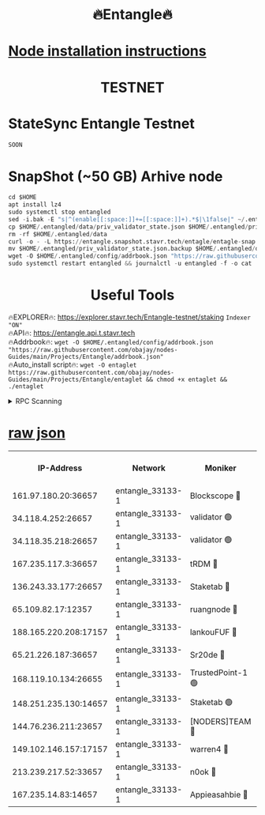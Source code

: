 <h1 align="center"> 🔥Entangle🔥</h1>

[Node installation instructions](https://github.com/obajay/nodes-Guides/tree/main/Projects/Entangle)
=

<h1 align="center"> TESTNET</h1>

# StateSync Entangle Testnet
```python
SOON
```
# SnapShot (~50 GB) Arhive node
```python
cd $HOME
apt install lz4
sudo systemctl stop entangled
sed -i.bak -E "s|^(enable[[:space:]]+=[[:space:]]+).*$|\1false|" ~/.entangled/config/config.toml
cp $HOME/.entangled/data/priv_validator_state.json $HOME/.entangled/priv_validator_state.json.backup
rm -rf $HOME/.entangled/data
curl -o - -L https://entangle.snapshot.stavr.tech/entagle/entagle-snap.tar.lz4 | lz4 -c -d - | tar -x -C $HOME/.entangled --strip-components 2
mv $HOME/.entangled/priv_validator_state.json.backup $HOME/.entangled/data/priv_validator_state.json
wget -O $HOME/.entangled/config/addrbook.json "https://raw.githubusercontent.com/obajay/nodes-Guides/main/Projects/Entangle/addrbook.json"
sudo systemctl restart entangled && journalctl -u entangled -f -o cat
```
 <h1 align="center"> Useful Tools</h1>
 
🔥EXPLORER🔥: https://explorer.stavr.tech/Entangle-testnet/staking        `Indexer "ON"` \
🔥API🔥:      https://entangle.api.t.stavr.tech \
🔥Addrbook🔥: ```wget -O $HOME/.entangled/config/addrbook.json "https://raw.githubusercontent.com/obajay/nodes-Guides/main/Projects/Entangle/addrbook.json"``` \
🔥Auto_install script🔥:  `wget -O entaglet https://raw.githubusercontent.com/obajay/nodes-Guides/main/Projects/Entangle/entaglet && chmod +x entaglet && ./entaglet`


<details>
<summary>RPC Scanning</summary>

<h2 align="center"> We scan nodes in real time every 4 hours. And we provide the final result of RPC endpoints.
We cannot influence the operation of these nodes in any way. </h2>


```python
If Voting Power is higher than 0 --> then the Node is a validator of the network and may be subject to attack and be a potential threat to the chain.
```
```python
We marked such validators with a red symbol
```

</details>

[raw json](https://rpc-check.entangt.stavr.tech/entangt/rpc-entangt-result.json)
=


<table><tr><th>IP-Address</th><th>Network</th><th>Moniker</th><th>Latest Block Height</th><th>Earliest Block Height</th><th>Catching Up</th><th>Tx Index</th><th>Voting Power</th><th>Scan Time</th></tr><tr><td>161.97.180.20:36657</td><td>entangle_33133-1</td><td>Blockscope 🔴</td><td>2471129</td><td>1</td><td>False</td><td>off</td><td>308878253135374</td><td>2024-03-04T02:58:19.986125203UTC</td></tr><tr><td>34.118.4.252:26657</td><td>entangle_33133-1</td><td>validator 🟢</td><td>2471129</td><td>1</td><td>False</td><td>on</td><td>0</td><td>2024-03-04T02:58:22.671348433UTC</td></tr><tr><td>34.118.35.218:26657</td><td>entangle_33133-1</td><td>validator 🟢</td><td>2471133</td><td>1</td><td>False</td><td>on</td><td>0</td><td>2024-03-04T02:58:46.855080733UTC</td></tr><tr><td>167.235.117.3:36657</td><td>entangle_33133-1</td><td>tRDM 🔴</td><td>2471133</td><td>1</td><td>False</td><td>on</td><td>213343197671672</td><td>2024-03-04T02:58:47.160910373UTC</td></tr><tr><td>136.243.33.177:26657</td><td>entangle_33133-1</td><td>Staketab 🔴</td><td>2471132</td><td>660001</td><td>False</td><td>on</td><td>179478022249142</td><td>2024-03-04T02:58:37.954099360UTC</td></tr><tr><td>65.109.82.17:12357</td><td>entangle_33133-1</td><td>ruangnode 🔴</td><td>2471129</td><td>1312001</td><td>False</td><td>off</td><td>552564595730572</td><td>2024-03-04T02:58:20.310826818UTC</td></tr><tr><td>188.165.220.208:17157</td><td>entangle_33133-1</td><td>lankouFUF 🔴</td><td>2471129</td><td>1910001</td><td>False</td><td>off</td><td>330037939814781</td><td>2024-03-04T02:58:24.968989119UTC</td></tr><tr><td>65.21.226.187:36657</td><td>entangle_33133-1</td><td>Sr20de 🔴</td><td>2471129</td><td>2049001</td><td>False</td><td>off</td><td>29182140903389</td><td>2024-03-04T02:58:19.736246400UTC</td></tr><tr><td>168.119.10.134:26655</td><td>entangle_33133-1</td><td>TrustedPoint-1 🟢</td><td>2471133</td><td>2268001</td><td>False</td><td>off</td><td>0</td><td>2024-03-04T02:58:47.406520216UTC</td></tr><tr><td>148.251.235.130:14657</td><td>entangle_33133-1</td><td>Staketab 🟢</td><td>2471129</td><td>2272001</td><td>False</td><td>on</td><td>0</td><td>2024-03-04T02:58:19.404379243UTC</td></tr><tr><td>144.76.236.211:23657</td><td>entangle_33133-1</td><td>[NODERS]TEAM 🔴</td><td>2471132</td><td>2304001</td><td>False</td><td>off</td><td>26809142912468265</td><td>2024-03-04T02:58:37.724146712UTC</td></tr><tr><td>149.102.146.157:17157</td><td>entangle_33133-1</td><td>warren4 🔴</td><td>2471132</td><td>2327001</td><td>False</td><td>on</td><td>502645886731603</td><td>2024-03-04T02:58:37.501919875UTC</td></tr><tr><td>213.239.217.52:33657</td><td>entangle_33133-1</td><td>n0ok 🔴</td><td>2471132</td><td>2371132</td><td>False</td><td>off</td><td>46610593517541872</td><td>2024-03-04T02:58:42.224274105UTC</td></tr><tr><td>167.235.14.83:14657</td><td>entangle_33133-1</td><td>Appieasahbie 🔴</td><td>2471133</td><td>2436001</td><td>False</td><td>on</td><td>43265519795823850</td><td>2024-03-04T02:58:46.518220432UTC</td></tr></table>
